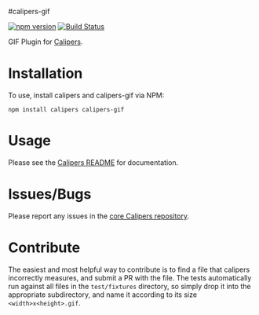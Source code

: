 #calipers-gif

[![npm version](https://badge.fury.io/js/calipers-gif.svg)](http://badge.fury.io/js/calipers-gif) [![Build Status](https://travis-ci.org/calipersjs/calipers-gif.svg?branch=master)](https://travis-ci.org/calipersjs/calipers-gif)

GIF Plugin for [Calipers](https://github.com/calipersjs/calipers).

# Installation

To use, install calipers and calipers-gif via NPM:

```
npm install calipers calipers-gif
```

# Usage

Please see the [Calipers README](https://github.com/calipersjs/calipers) for documentation.

# Issues/Bugs

Please report any issues in the [core Calipers repository](https://github.com/calipersjs/calipers/issues).

# Contribute

The easiest and most helpful way to contribute is to find a file that calipers incorrectly measures, and submit a PR with the file. The tests automatically run against all files in the `test/fixtures` directory, so simply drop it into the appropriate subdirectory, and name it according to its size `<width>x<height>.gif`.
